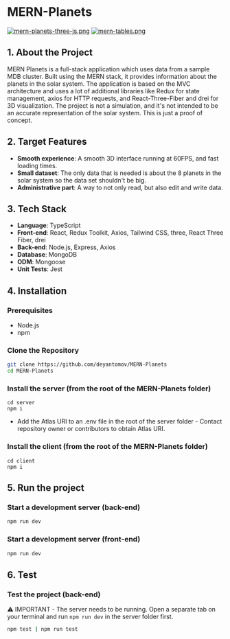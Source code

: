 # MERN-Planets
[![mern-planets-three-js.png](https://i.postimg.cc/DmVxnrBJ/mern-planets-three-js.png)](https://postimg.cc/wRVXkmKg)
[![mern-tables.png](https://i.postimg.cc/NGyYGQdB/mern-tables.png)](https://postimg.cc/V5c2DPyV)

## 1. About the Project
MERN Planets is a full-stack application which uses data from a sample MDB cluster. Built using the MERN stack, it provides information about the planets in the solar system. The application is based on the MVC architecture and uses a lot of additional libraries like Redux for state management, axios for HTTP requests, and React-Three-Fiber and drei for 3D visualization. The project is not a simulation, and it's not intended to be an accurate representation of the solar system. This is just a proof of concept.

## 2. Target Features
- **Smooth experience**: A smooth 3D interface running at 60FPS, and fast loading times.
- **Small dataset**: The only data that is needed is about the 8 planets in the solar system so the data set shouldn't be big.
- **Administrative part**: A way to not only read, but also edit and write data.

## 3. Tech Stack
- **Language**: TypeScript
- **Front-end**: React, Redux Toolkit, Axios, Tailwind CSS, three, React Three Fiber, drei
- **Back-end**: Node.js, Express, Axios
- **Database**: MongoDB
- **ODM**: Mongoose
- **Unit Tests**: Jest

## 4. Installation

### Prerequisites
- Node.js
- npm

### Clone the Repository
```sh
git clone https://github.com/deyantomov/MERN-Planets
cd MERN-Planets
```

### Install the server (from the root of the MERN-Planets folder)
```
cd server
npm i
```

- Add the Atlas URI to an .env file in the root of the server folder - Contact repository owner or contributors to obtain Atlas URI.

### Install the client (from the root of the MERN-Planets folder)
```
cd client
npm i
```

## 5. Run the project

### Start a development server (back-end)
```sh
npm run dev
```

### Start a development server (front-end)
```sh
npm run dev
```

## 6. Test

### Test the project (back-end)

⚠️ IMPORTANT - The server needs to be running. Open a separate tab on your terminal and run ```npm run dev``` in the server folder first.
```sh
npm test | npm run test
```
